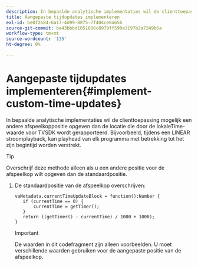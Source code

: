 ```yaml
---
description: In bepaalde analytische implementaties wil de clienttoepassing mogelijk een andere afspeelkoppositie opgeven dan de locatie die door de lokaleTime-waarde voor TVSDK wordt gerapporteerd. Bijvoorbeeld, tijdens een LINEAR stroomplayback, kan playhead van elk programma met betrekking tot het zijn begintijd worden verstrekt.
title: Aangepaste tijdupdates implementeren
exl-id: be0f2684-6a17-4d99-8875-7f404ce8a656
source-git-commit: be43bbbd1051886c8979ff590a3197b2a7249b6a
workflow-type: tm+mt
source-wordcount: '135'
ht-degree: 0%

---
```


# Aangepaste tijdupdates implementeren{#implement-custom-time-updates}

In bepaalde analytische implementaties wil de clienttoepassing mogelijk een andere afspeelkoppositie opgeven dan de locatie die door de lokaleTime-waarde voor TVSDK wordt gerapporteerd. Bijvoorbeeld, tijdens een LINEAR stroomplayback, kan playhead van elk programma met betrekking tot het zijn begintijd worden verstrekt.

>[!TIP]
>
>Overschrijf deze methode alleen als u een andere positie voor de afspeelkop wilt opgeven dan de standaardpositie.

1. De standaardpositie van de afspeelkop overschrijven:

   ```
   vaMetadata.currentTimeUpdateBlock = function():Number { 
      if (currentTime == 0) { 
          currentTime = getTimer(); 
      } 
      return ((getTimer() - currentTime) / 1000 + 1000); 
   }
   ```

   >[!IMPORTANT]
   >
   >De waarden in dit codefragment zijn alleen voorbeelden. U moet verschillende waarden gebruiken voor de aangepaste positie van de afspeelkop.
